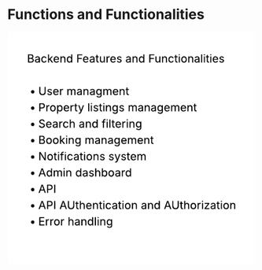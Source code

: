 # Functions and Functionalities

![Functions and Functionalies](https://github.com/TheKingsident/alx-airbnb-project-documentation/blob/main/features-and-functionalities/AirBnb%20CLone%20Functions%20and%20Functionalities.png)